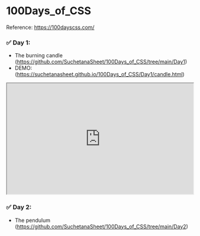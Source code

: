 # 100Days_of_CSS
 Reference: https://100dayscss.com/

### ✅ Day 1: 

- The burning candle (https://github.com/SuchetanaSheet/100Days_of_CSS/tree/main/Day1)
- DEMO: (https://suchetanasheet.github.io/100Days_of_CSS/Day1/candle.html)

<iframe
  src="https://codepen.io/team/codepen/embed/preview/GRNXLMr"
  style="width:100%; height:300px;"
></iframe>

### ✅ Day 2: 
- The pendulum (https://github.com/SuchetanaSheet/100Days_of_CSS/tree/main/Day2)
